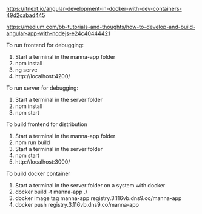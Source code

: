 https://itnext.io/angular-development-in-docker-with-dev-containers-49d2cabad445


https://medium.com/bb-tutorials-and-thoughts/how-to-develop-and-build-angular-app-with-nodejs-e24c40444421

To run frontend for debugging:
1. Start a terminal in the manna-app folder
2. npm install
3. ng serve
4. http://localhost:4200/


To run server for debugging:
1. Start a terminal in the server folder
2. npm install
3. npm start

To build frontend for distribution
1. Start a terminal in the manna-app folder
2. npm run build
3. Start a terminal in the server folder
4. npm start
5. http://localhost:3000/

To build docker container
1. Start a terminal in the server folder on a system with docker
2. docker build -t manna-app ./
3. docker image tag manna-app registry.3.116vb.dns9.co/manna-app
4. docker push registry.3.116vb.dns9.co/manna-app